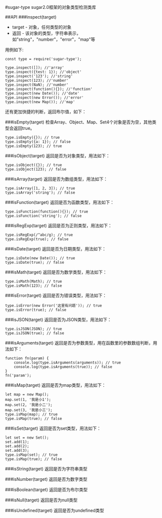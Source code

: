 #sugar-type
sugar2.0框架的对象类型检测类库

##API
###inspect(target)
* target - 对象，任何类型的对象
* 返回 - 该对象的类型，字符串表示，如"string"，"number"，"error"，"map"等

用例如下:

```
const type = require('sugar-type');

type.inspect([]); //'array'
type.inspect({test: 1}); //'object'
type.inspect('123'); //'string'
type.inspect(123); //'number'
type.inspect(NaN); //'number'
type.inspect(function(){}); //'function'
type.inspect(new Date()); //'date'
type.inspect(new Error()); //'error'
type.inspect(new Map()); //'map'

```

还有更加快捷的判断，返回布尔值，如下：

###isEmpty(target)
检查Array、Object、Map、Set4个对象是否为空，其他类型会返回true。

```
type.isEmpty({}); // true
type.isEmpty({a: 1}); // false
type.isEmpty(123); // true
```

###isObject(target)
返回是否为对象类型，用法如下：

```
type.isObject({}); // true
type.isObject(123); // false
```
###isArray(target)
返回是否为数组类型，用法如下：

```
type.isArray([1, 2, 3]); // true
type.isArray('string'); // false
```

###isFunction(target)
返回是否为函数类型，用法如下：

```
type.isFunction(function(){}); // true
type.isFunction('string'); // false
```

###isRegExp(target)
返回是否为正则类型，用法如下：

```
type.isRegExp(/^abc/g); // true
type.isRegExp(true); // false
```

###isDate(target)
返回是否为日期类型，用法如下：

```
type.isDate(new Date()); // true
type.isDate(true); // false
```

###isMath(target)
返回是否为数学类型，用法如下：

```
type.isMath(Math); // true
type.isMath(123); // false
```

###isError(target)
返回是否为错误类型，用法如下：

```
type.isError(new Error('这里有问题')); // true
type.isError(true); // false
```


###isJSON(target)
返回是否为JSON类型，用法如下：

```
type.isJSON(JSON); // true
type.isJSON(true); // false
```



###isArguments(target)
返回是否为参数类型，用在函数里的参数数组判断，用法如下：

```
function fn(param) {
	console.log(type.isArguments(arguments)); // true
	console.log(type.isArguments(true)); // false
}
fn('param');
```



###isMap(target)
返回是否为map类型，用法如下：

```
let map = new Map();
map.set(1, '我是小1');
map.set(2, '我是小二');
map.set(3, '我是小三');
type.isMap(map); // true
type.isMap(true); // false
```


###isSet(target)
返回是否为set类型，用法如下：

```
let set = new Set();
set.add(1);
set.add(2);
set.add(3);
type.isMap(set); // true
type.isMap(true); // false
```



###isString(target)
返回是否为字符串类型





###isNumber(target)
返回是否为数字类型




###isBoolean(target)
返回是否为布尔类型




###isNull(target)
返回是否为null类型




###isUndefined(target)
返回是否为undefined类型





